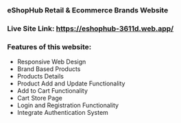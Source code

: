 ### eShopHub Retail & Ecommerce Brands Website
### Live Site Link: https://eshophub-3611d.web.app/
### Features of this website:
* Responsive Web Design
* Brand Based Products
* Products Details
* Product Add and Update Functionality
* Add to Cart Functionality
* Cart Store Page
* Login and Registration Functionality
* Integrate Authentication System